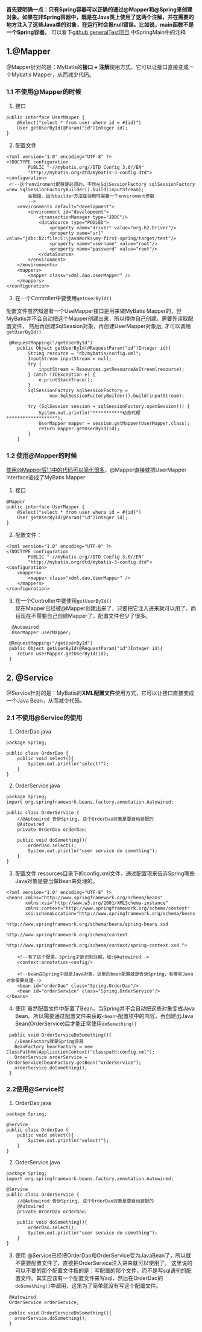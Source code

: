 **首先要明确一点：只有Spring容器可以正确的通过@Mapper和@Spring来创建对象。如果在非Spring容器中，既是在Java类上使用了这两个注解，并在需要的地方注入了这些Java类的对象，在运行时会报null错误。比如说，main函数不是一个Spring容器。**  可以看下[github generalTest项目](https://github.com/monalisali/general-test) 中SpringMain中的注释


## 1.@Mapper

@Mapper针对的是：MyBatis的**接口 + 注解**使用方式，它可以让接口直接变成一个Mybatis Mapper，从而减少代码。

### 1.1 不使用@Mapper的时候

1. 接口
```
public interface UserMapper {
    @Select("select * from user where id = #{id}")
    User getUserById(@Param("id")Integer id);
}
```

2. 配置文件
```
<?xml version="1.0" encoding="UTF-8" ?>
<!DOCTYPE configuration
        PUBLIC "-//mybatis.org//DTD Config 3.0//EN"
        "http://mybatis.org/dtd/mybatis-3-config.dtd">
<configuration>
 <!--这个enviroment配置是必须的，不然在SqlSessionFactory sqlSessionFactory =new SqlSessionFactoryBuilder().build(inputStream);
        会报错，因为builder方法在调用时需要一个enviroment参数
        -->
    <environments default="development">
        <environment id="development">
            <transactionManager type="JDBC"/>
            <dataSource type="POOLED">
                <property name="driver" value="org.h2.Driver"/>
                <property name="url" value="jdbc:h2:file:C:\javaWorks\my-first-spring/target/test"/>
                <property name="username" value="root"/>
                <property name="password" value="root"/>
            </dataSource>
        </environment>
    </environments>
    <mappers>       
        <mapper class="xdml.dao.UserMapper" />
    </mappers>
</configuration>
```

3. 在一个Controller中要使用`getUserById()`

配置文件虽然知道有一个UseMapper接口是用来做MyBatis Mapper的，但MyBatis并不会自动把这个Mapper创建出来，所以得你自己创建。需要先读取配置文件，
然后再创建SqlSession对象，再创建UserMapper对象后, 才可以调用`getUserById()`
```
 @RequestMapping("/getUserById")
    public Object getUserById(@RequestParam("id")Integer id){
        String resource = "db/mybatis/config.xml";
        InputStream inputStream = null;
        try {
            inputStream = Resources.getResourceAsStream(resource);
        } catch (IOException e) {
            e.printStackTrace();
        }
        SqlSessionFactory sqlSessionFactory =
                new SqlSessionFactoryBuilder().build(inputStream);

        try (SqlSession session = sqlSessionFactory.openSession()) {
            System.out.println("***********动态代理******************");
            UserMapper mapper = session.getMapper(UserMapper.class);
            return mapper.getUserById(id);
        }
    }
```

### 1.2 使用@Mapper的时候
使用@Mapper后1.1中的代码可以简化很多，@Mapper直接就把UserMapper Interface变成了MyBatis Mapper

1. 接口
```
@Mapper
public interface UserMapper {
    @Select("select * from user where id = #{id}")
    User getUserById(@Param("id")Integer id);
}
```

2. 配置文件：
```
<?xml version="1.0" encoding="UTF-8" ?>
<!DOCTYPE configuration
        PUBLIC "-//mybatis.org//DTD Config 3.0//EN"
        "http://mybatis.org/dtd/mybatis-3-config.dtd">
<configuration>
    <mappers>       
        <mapper class="xdml.dao.UserMapper" />
    </mappers>
</configuration>
```

3. 在一个Controller中要使用`getUserById()`  
现在Mapper已经被@Mapper创建出来了，只要把它注入进来就可以用了。而且现在不需要自己创建Mapper了，配置文件也少了很多。

```
  @Autowired
  UserMapper userMapper;
  
 @RequestMapping("/getUserById")
 public Object getUserById(@RequestParam("id")Integer id){
    return userMapper.getUserById(id);
 }
```

## 2. @Service

@Service针对的是：MyBatis的**XML配置文件**使用方式，它可以让接口直接变成一个Java Bean，从而减少代码。

### 2.1 不使用@Service的使用

1. OrderDao.java
```
package Spring;

public class OrderDao {
    public void select(){
        System.out.println("select!");
    }
}

```

2. OrderService.java
```
package Spring;
import org.springframework.beans.factory.annotation.Autowired;

public class OrderService {
    //@Autowired 告诉Spring, 这个OrderDao对象是要自动装配的
    @Autowired
    private OrderDao orderDao;

    public void doSomething(){
        orderDao.select();
        System.out.println("user service do something");
    }
}

```

3. 配置文件
resources目录下的config.xml文件，通过<bean>配置项来告诉Spring哪些Java对象是要当做Bean来处理的。
    
```
<?xml version="1.0" encoding="UTF-8" ?>
<beans xmlns="http://www.springframework.org/schema/beans"
       xmlns:xsi="http://www.w3.org/2001/XMLSchema-instance"
       xmlns:context="http://www.springframework.org/schema/context"
       xsi:schemaLocation="http://www.springframework.org/schema/beans
                           http://www.springframework.org/schema/beans/spring-beans.xsd
                           http://www.springframework.org/schema/context
                           http://www.springframework.org/schema/context/spring-context.xsd ">

    <!--有了这个配置，Spring才能识别注解，如:@Autowired-->
    <context:annotation-config/>

    <!--bean在Spring中就是Java对象，这里的bean配置就是告诉Spring，有哪些Java对象需要处理-->
    <bean id="orderDao" class="Spring.OrderDao"/>
    <bean id="orderService" class="Spring.OrderService"/>
</beans>
```

4. 使用
虽然配置文件中配置了Bean，当Spring并不会自动把这些对象变成Java Bean。所以需要通过配置文件来获取`<bean>`配置项中的内容，再创建出Java Bean(OrderService)后才能正常使用`doSomething()`
```
 public void OrderServiceDoSomething(){
   //BeanFactory就是Spring容器
   BeanFactory beanFactory = new ClassPathXmlApplicationContext("classpath:config.xml");
   OrderService orderService = (OrderService)beanFactory.getBean("orderService");
   orderService.doSomething();
 }
 ```

### 2.2使用@Service时

1. OrderDao.java
```
package Spring;

@Service
public class OrderDao {
    public void select(){
        System.out.println("select!");
    }
}

```

2. OrderService.java
```
package Spring;
import org.springframework.beans.factory.annotation.Autowired;

@Service
public class OrderService {
    //@Autowired 告诉Spring, 这个OrderDao对象是要自动装配的
    @Autowired
    private OrderDao orderDao;

    public void doSomething(){
        orderDao.select();
        System.out.println("user service do something");
    }
}

```
3. 使用
@Service已经把OrderDao和OrderService变为JavaBean了，所以就不需要配置文件了，直接把OrderService注入进来就可以使用了。
这里说的可以不要的那个配置文件指的是：写<bean>配置的那个文件，而不是写sql语句的配置文件。其实应该有一个配置文件来写sql，然后在OrderDao的`doSomething()`中调用，这里为了简单就没有写这个配置文件。
    
```
 @Autowired
 OrderService orderService;
 
 public void OrderServiceDoSomething(){
   orderService.doSomething();
 }
 ```

